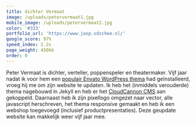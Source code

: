 ```yaml
---
title: dichter Vermaat
image: /uploads/petervermaat1.jpg
mobile_image: /uploads/petervermaat2.jpg
color: '#333'
portfolio_url: 'https://www.joop.vdschee.nl/'
google_score: 97%
speed_index: 2.2s
page_weight: 450kb
order: 0
---
```


Peter Vermaat is dichter, verteller, poppenspeler en theatermaker. Vijf jaar nadat ik voor hem een [populair Envato WordPress thema](/uploads/rockwell.jpg) had geïnstalleerd, vroeg hij me om zijn website te updaten. Ik heb het (inmiddels verouderde) thema nagebouwd in Jekyll en heb er het [CloudCannon CMS](https://cloudcannon.com/) aan gekoppeld. Daarnaast heb ik zijn pixellogo omgezet naar vector, alle javascript herschreven, het thema responsive gemaakt en heb ik een webshop toegevoegd (inclusief productpresentaties). Deze geupdate website kan makkelijk weer vijf jaar mee.